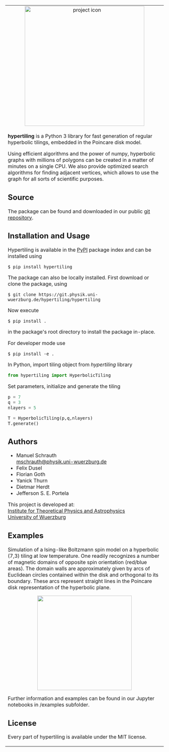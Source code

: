 <table  align="center"><td align="center" width="9999">

<img src="https://git.physik.uni-wuerzburg.de/hypertiling/hypertiling/-/raw/master/assets/logo/logo73.svg" align="center" width="380" alt="project icon">

</td>
<tr>
<td align="left" width="9999" >



**hypertiling** is a Python 3 library for fast generation of regular hyperbolic tilings, embedded in the Poincare disk model.

Using efficient algorithms and the power of numpy, hyperbolic graphs with millions of polygons can be created in a matter of minutes on a single CPU. We also provide optimized search algorithms for finding adjacent vertices, which allows to use the graph for all sorts of scientific purposes.

## Source

The package can be found and downloaded in our public [git repository](https://git.physik.uni-wuerzburg.de/hypertiling/hypertiling).


## Installation and Usage

Hypertiling is available in the [PyPI](https://pypi.org/) package index and can be installed using
```
$ pip install hypertiling
```
The package can also be locally installed. First download or clone the package, using
```
$ git clone https://git.physik.uni-wuerzburg.de/hypertiling/hypertiling
```
Now execute 
```
$ pip install .
```
in the package's root directory to install the package in-place.

For developer mode use
```
$ pip install -e .
```


In Python, import tiling object from *hypertiling* library

```python
from hypertiling import HyperbolicTiling
```
Set parameters, initialize and generate the tiling

```python
p = 7
q = 3
nlayers = 5

T = HyperbolicTiling(p,q,nlayers) 
T.generate()
```


## Authors
* Manuel Schrauth  
mschrauth@physik.uni-wuerzburg.de
* Felix Dusel
* Florian Goth
* Yanick Thurn
* Dietmar Herdt
* Jefferson S. E. Portela

This project is developed at:  
[Institute for Theoretical Physics and Astrophysics](https://www.physik.uni-wuerzburg.de/en/tp3/home/)  
[University of Wuerzburg](https://www.uni-wuerzburg.de/en/home/)

## Examples

Simulation of a Ising-like Boltzmann spin model on a hyperbolic (7,3) tiling at low temperature. One readily recognizes a number of magnetic domains of opposite spin orientation (red/blue areas). The domain walls are approximately given by arcs of Euclidean circles contained within the disk and orthogonal to its boundary. These arcs represent straight lines in the Poincare disk representation of the hyperbolic plane.

<p align="center">                                                                                                                                                                                                                           
  <img src="https://git.physik.uni-wuerzburg.de/hypertiling/hypertiling/-/raw/master/assets/hyp6.svg" width="300" />                                                                                                                         
</p>



Further information and examples can be found in our Jupyter notebooks in /examples subfolder. 


## License
Every part of hypertiling is available under the MIT license.

